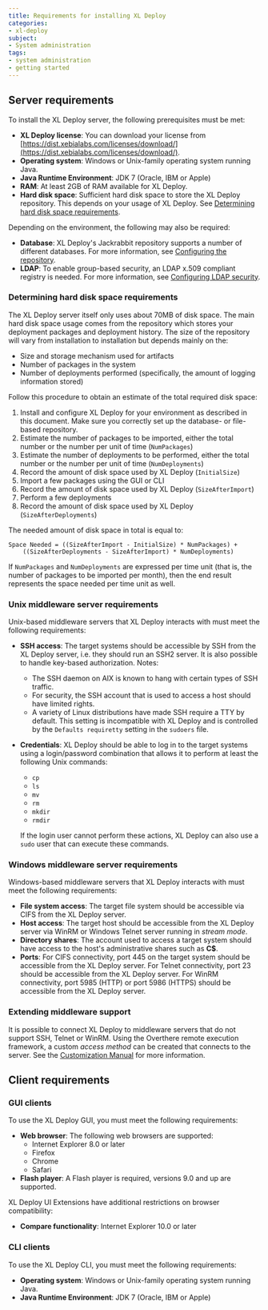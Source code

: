 ```yaml
---
title: Requirements for installing XL Deploy
categories:
- xl-deploy
subject:
- System administration
tags:
- system administration
- getting started
---
```


## Server requirements

To install the XL Deploy server, the following prerequisites must be met:

* **XL Deploy license**: You can download your license from [https://dist.xebialabs.com/licenses/download/](https://dist.xebialabs.com/licenses/download/).
* **Operating system**: Windows or Unix-family operating system running Java.
* **Java Runtime Environment**: JDK 7 (Oracle, IBM or Apple)
* **RAM**: At least 2GB of RAM available for XL Deploy.
* **Hard disk space**: Sufficient hard disk space to store the XL Deploy repository. This depends on your usage of XL Deploy. See [Determining hard disk space requirements](#determining-hard-disk-space-requirements).

Depending on the environment, the following may also be required: 

* **Database**: XL Deploy's Jackrabbit repository supports a number of different databases. For more information, see [Configuring the repository](#configuring-the-repository).
* **LDAP**: To enable group-based security, an LDAP x.509 compliant registry is needed. For more information, see [Configuring LDAP security](#configuring-ldap-security).

### Determining hard disk space requirements

The XL Deploy server itself only uses about 70MB of disk space. The main hard disk space usage comes from the repository which stores your deployment packages and deployment history. The size of the repository will vary from installation to installation but depends mainly on the:

* Size and storage mechanism used for artifacts
* Number of packages in the system
* Number of deployments performed (specifically, the amount of logging information stored)

Follow this procedure to obtain an estimate of the total required disk space:

1. Install and configure XL Deploy for your environment as described in this document. Make sure you correctly set up the database- or file-based repository.
1. Estimate the number of packages to be imported, either the total number or the number per unit of time (`NumPackages`)
1. Estimate the number of deployments to be performed, either the total number or the number per unit of time (`NumDeployments`)
1. Record the amount of disk space used by XL Deploy (`InitialSize`)
1. Import a few packages using the GUI or CLI
1. Record the amount of disk space used by XL Deploy (`SizeAfterImport`)
1. Perform a few deployments
1. Record the amount of disk space used by XL Deploy (`SizeAfterDeployments`)

The needed amount of disk space in total is equal to:

    Space Needed = ((SizeAfterImport - InitialSize) * NumPackages) +
        ((SizeAfterDeployments - SizeAfterImport) * NumDeployments)

If `NumPackages` and `NumDeployments` are expressed per time unit (that is, the number of packages to be imported per month), then the end result represents the space needed per time unit as well.

### Unix middleware server requirements

Unix-based middleware servers that XL Deploy interacts with must meet the following requirements:

* **SSH access**: The target systems should be accessible by SSH from the XL Deploy server, i.e. they should run an SSH2 server. It is also possible to handle key-based authorization. Notes:
    * The SSH daemon on AIX is known to hang with certain types of SSH traffic.
    * For security, the SSH account that is used to access a host should have limited rights.
    * A variety of Linux distributions have made SSH require a TTY by default. This setting is incompatible with XL Deploy and is controlled by the `Defaults requiretty` setting in the `sudoers` file.
* **Credentials**: XL Deploy should be able to log in to the target systems using a login/password combination that allows it to perform at least the following Unix commands:
    * `cp`
    * `ls`
    * `mv`
    * `rm`
    * `mkdir`
    * `rmdir`

    If the login user cannot perform these actions, XL Deploy can also use a `sudo` user that can execute these commands.

### Windows middleware server requirements

Windows-based middleware servers that XL Deploy interacts with must meet the following requirements:

* **File system access**: The target file system should be accessible via CIFS from the XL Deploy server.
* **Host access**: The target host should be accessible from the XL Deploy server via WinRM or Windows Telnet server running in _stream mode_.
* **Directory shares**: The account used to access a target system should have access to the host's administrative shares such as **C$**.
* **Ports**: For CIFS connectivity, port 445 on the target system should be accessible from the XL Deploy server. For Telnet connectivity, port 23 should be accessible from the XL Deploy server. For WinRM connectivity, port 5985 (HTTP) or port 5986 (HTTPS) should be accessible from the XL Deploy server.

### Extending middleware support

It is possible to connect XL Deploy to middleware servers that do not support SSH, Telnet or WinRM. Using the Overthere remote execution framework, a custom _access method_ can be created that connects to the server. See the [Customization Manual](customizationmanual.html) for more information.

## Client requirements

### GUI clients

To use the XL Deploy GUI, you must meet the following requirements:

* **Web browser**: The following web browsers are supported:
	* Internet Explorer 8.0 or later
	* Firefox
	* Chrome
	* Safari
* **Flash player**: A Flash player is required, versions 9.0 and up are supported.

XL Deploy UI Extensions have additional restrictions on browser compatibility:

* **Compare functionality**: Internet Explorer 10.0 or later

### CLI clients

To use the XL Deploy CLI, you must meet the following requirements:

* **Operating system**: Windows or Unix-family operating system running Java.
* **Java Runtime Environment**: JDK 7 (Oracle, IBM or Apple)

